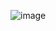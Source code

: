 ![image](https://user-images.githubusercontent.com/107192817/173272064-60a7f305-d285-4d2e-b49f-c6fcb3cf65e8.png)

<!---
jinxiang-sia/jinxiang-sia is a ✨ special ✨ repository because its `README.md` (this file) appears on your GitHub profile.
You can click the Preview link to take a look at your changes.
--->
